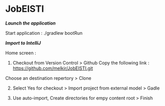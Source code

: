 # JobEISTI

___Launch the application___

Start application : ./gradlew bootRun

___Import to IntelliJ___

Home screen :


1) Checkout from Version Control > Github
Copy the following link : https://github.com/melkir/JobEISTI.git

Choose an destination repertory > Clone

2) Select Yes for checkout > Import project from external model > Gadle

3) Use auto-import, Create directories for empy content root > Finish